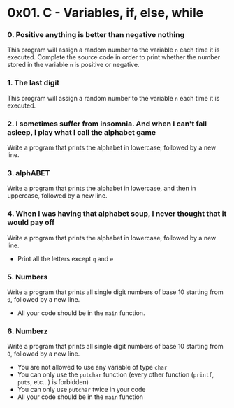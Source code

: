 # 0x01. C - Variables, if, else, while
### 0. Positive anything is better than negative nothing
This program will assign a random number to the variable `n` each time it is executed. Complete the source code in order to print whether the number stored in the variable `n` is positive or negative.
### 1. The last digit
This program will assign a random number to the variable `n` each time it is executed. 
### 2. I sometimes suffer from insomnia. And when I can't fall asleep, I play what I call the alphabet game
Write a program that prints the alphabet in lowercase, followed by a new line. 
### 3. alphABET
Write a program that prints the alphabet in lowercase, and then in uppercase, followed by a new line. 
### 4. When I was having that alphabet soup, I never thought that it would pay off
Write a program that prints the alphabet in lowercase, followed by a new line. 
* Print all the letters except `q` and `e`
### 5. Numbers
Write a program that prints all single digit numbers of base 10 starting from `0`, followed by a new line. 
* All your code should be in the `main` function. 
### 6. Numberz
Write a program that prints all single digit numbers of base 10 starting from `0`, followed by a new line. 
* You are not allowed to use any variable of type `char`
* You can only use the `putchar` function (every other function (`printf`, `puts`, etc…) is forbidden)
* You can only use `putchar` twice in your code
* All your code should be in the `main` function